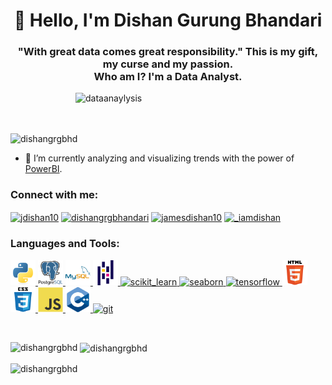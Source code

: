 <h1 align="center">👋 Hello, I'm Dishan Gurung Bhandari</h1>
<h3 align="center">"With great data comes great responsibility." This is my gift, my curse and my passion. <br>
                         Who am I? I'm a Data Analyst.</h3>
<img align="right" alt="dataanaylysis" width="400" src="https://cdn.dribbble.com/userupload/12058345/file/original-16d59ea5478afe1bf1459563d2b87d70.jpg?resize=1024x1024">
  <br><br>
  <br>
<p align="left"> <img src="https://komarev.com/ghpvc/?username=dishangrgbhd&label=Profile%20views&color=0e75b6&style=flat" alt="dishangrgbhd" /> </p>

- 🔭 I’m currently analyzing and visualizing trends with the power of [PowerBI](https://github.com/dishangrgbhd/PowerBI).

<h3 align="left">Connect with me:</h3>
<p align="left">
<a href="https://twitter.com/jdishan10" target="blank"><img align="center" src="https://raw.githubusercontent.com/rahuldkjain/github-profile-readme-generator/master/src/images/icons/Social/twitter.svg" alt="jdishan10" height="30" width="40" /></a>
<a href="https://linkedin.com/in/dishangrgbhandari" target="blank"><img align="center" src="https://raw.githubusercontent.com/rahuldkjain/github-profile-readme-generator/master/src/images/icons/Social/linked-in-alt.svg" alt="dishangrgbhandari" height="30" width="40" /></a>
<a href="https://fb.com/jamesdishan10" target="blank"><img align="center" src="https://raw.githubusercontent.com/rahuldkjain/github-profile-readme-generator/master/src/images/icons/Social/facebook.svg" alt="jamesdishan10" height="30" width="40" /></a>
<a href="https://instagram.com/_iamdishan" target="blank"><img align="center" src="https://raw.githubusercontent.com/rahuldkjain/github-profile-readme-generator/master/src/images/icons/Social/instagram.svg" alt="_iamdishan" height="30" width="40" /></a>
</p>

<h3 align="left">Languages and Tools:</h3>
<p align="left"><a href="https://www.python.org" target="_blank" rel="noreferrer"> <img src="https://raw.githubusercontent.com/devicons/devicon/master/icons/python/python-original.svg" alt="python" width="40" height="40"/> </a> <a href="https://www.postgresql.org" target="_blank" rel="noreferrer"> <img src="https://raw.githubusercontent.com/devicons/devicon/master/icons/postgresql/postgresql-original-wordmark.svg" alt="postgresql" width="40" height="40"/> </a><a href="https://www.mysql.com/" target="_blank" rel="noreferrer"> <img src="https://raw.githubusercontent.com/devicons/devicon/master/icons/mysql/mysql-original-wordmark.svg" alt="mysql" width="40" height="40"/> </a><a href="https://pandas.pydata.org/" target="_blank" rel="noreferrer"> <img src="https://raw.githubusercontent.com/devicons/devicon/2ae2a900d2f041da66e950e4d48052658d850630/icons/pandas/pandas-original.svg" alt="pandas" width="40" height="40"/> </a> <a href="https://scikit-learn.org/" target="_blank" rel="noreferrer"> <img src="https://upload.wikimedia.org/wikipedia/commons/0/05/Scikit_learn_logo_small.svg" alt="scikit_learn" width="40" height="40"/> </a><a href="https://seaborn.pydata.org/" target="_blank" rel="noreferrer"> <img src="https://seaborn.pydata.org/_images/logo-mark-lightbg.svg" alt="seaborn" width="40" height="40"/> </a> <a href="https://www.tensorflow.org" target="_blank" rel="noreferrer"> <img src="https://www.vectorlogo.zone/logos/tensorflow/tensorflow-icon.svg" alt="tensorflow" width="40" height="40"/> </a><a href="https://www.w3.org/html/" target="_blank" rel="noreferrer"> <img src="https://raw.githubusercontent.com/devicons/devicon/master/icons/html5/html5-original-wordmark.svg" alt="html5" width="40" height="40"/> </a><a href="https://www.w3schools.com/css/" target="_blank" rel="noreferrer"> <img src="https://raw.githubusercontent.com/devicons/devicon/master/icons/css3/css3-original-wordmark.svg" alt="css3" width="40" height="40"/> </a><a href="https://developer.mozilla.org/en-US/docs/Web/JavaScript" target="_blank" rel="noreferrer"> <img src="https://raw.githubusercontent.com/devicons/devicon/master/icons/javascript/javascript-original.svg" alt="javascript" width="40" height="40"/> </a> <a href="https://www.w3schools.com/cpp/" target="_blank" rel="noreferrer"> <img src="https://raw.githubusercontent.com/devicons/devicon/master/icons/cplusplus/cplusplus-original.svg" alt="cplusplus" width="40" height="40"/> </a>  <a href="https://git-scm.com/" target="_blank" rel="noreferrer"> <img src="https://www.vectorlogo.zone/logos/git-scm/git-scm-icon.svg" alt="git" width="40" height="40"/> </a>       </p>
<br>
<p><img align="left" src="https://github-readme-stats.vercel.app/api/top-langs?username=dishangrgbhd&show_icons=true&locale=en&layout=compact" alt="dishangrgbhd" /></p>
<p>&nbsp;<img align="center" src="https://github-readme-stats.vercel.app/api?username=dishangrgbhd&show_icons=true&locale=en" alt="dishangrgbhd" /></p>

<p><img align="center" src="https://github-readme-streak-stats.herokuapp.com/?user=dishangrgbhd&" alt="dishangrgbhd" /></p>


